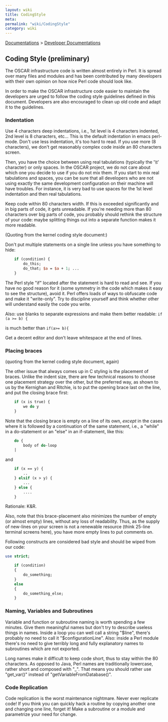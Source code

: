 ```yaml
---
layout: wiki
title: CodingStyle
meta: 
permalink: "wiki/CodingStyle"
category: wiki
---
```

<!-- Name: CodingStyle -->
<!-- Version: 8 -->
<!-- Author: valleegr -->

[Documentations](Document) > [Developer Documentations](DevelDocs)

## Coding Style (preliminary)

The OSCAR infrastructure code is written almost entirely in Perl. It is spread over many files and modules and has been contributed by many developers with their own opinion on how nice Perl code should look like.

In order to make the OSCAR infrastructure code easier to maintain the developers are urged to follow the coding style guidelines defined in this document. Developers are also encouraged to clean up old code and adapt it to the guidelines. 

### Indentation

Use 4 characters deep indentations, i.e., 1st level is 4 characters indented, 2nd level is 8 characters, etc... This is the default indentation in emacs perl-mode. Don't use less indentation, it's too hard to read. If you use more (8 characters), we don't get reasonably complex code inside an 80 characters screen.

Then, you have the choice between using real tabulations (typically the '\t' character) or only spaces. In the OSCAR project, we do not care about which one you decide to use if you do not mix them. If you start to mix real tabulations and spaces, you can be sure that all developers who are not using exactly the same development configuration on their machine will have troubles. For instance, it is very bad to use spaces for the 1st level indentation and then real tabulations.

Keep code within 80 characters width. If this is exceeded significantly and in big parts of code, it gets unreadable. If you're needing more than 80 characters over big parts of code, you probably should rethink the structure of your code: maybe splitting things out into a separate function makes it more readable.

(Quoting from the kernel coding style document:)

Don't put multiple statements on a single line unless you have
something to hide:

``` perl
    if (condition) { 
        do_this;
        do_that; $a = $a + 1; ...
    }
```

The Perl style "if" located after the statement is hard to read and see. If you have no good reason for it (some symmetry in the code which makes it easy to see the structure), avoid it.
Perl offers loads of ways to obfuscate code and make it "write-only". Try to discipline yourself and think whether other will understand easily the code you write.

Also: use blanks to separate expressions and make them better readable:
   `if (a >= b) {`

is much better than
   `if(a>= b){`

Get a decent editor and don't leave whitespace at the end of lines.


### Placing braces

(quoting from the kernel coding style document, again)

The other issue that always comes up in C styling is the placement of
braces.  Unlike the indent size, there are few technical reasons to
choose one placement strategy over the other, but the preferred way, as
shown to us by the Kernighan and Ritchie, is to put the opening
brace last on the line, and put the closing brace first:

``` perl
    if (x is true) {
        we do y
    }
```
Note that the closing brace is empty on a line of its own, _except_ in
the cases where it is followed by a continuation of the same statement,
i.e., a "while" in a do-statement or an "else" in an if-statement, like
this:

``` perl
    do {
        body of do-loop
    |
```
and

``` perl
    if (x == y) {
        ..
    } elsif (x > y) {
        ...
    } else {
        ....
    }
```
Rationale: K&R.

Also, note that this brace-placement also minimizes the number of empty
(or almost empty) lines, without any loss of readability.  Thus, as the
supply of new-lines on your screen is not a renewable resource (think
25-line terminal screens here), you have more empty lines to put
comments on.

Following constructs are considered bad style and should be wiped from our code:

```perl
use strict;

    if (condition)
    {
        do_something;
    }
    else
    {
        do_something_else;
    }
```

### Naming, Variables and Subroutines

Variable and function or subroutine naming is worth spending a few minutes. Give them meaningful names but don't try to describe useless things in names. Inside a loop you can well call a string "$line", there's probably no need to call it "$configurationLine". Also: inside a Perl module there's no need to give terribly long and fully explanatory names to subroutines which are not exported.

Long names make it difficult to keep code short, thus to stay within the 80 characters. As opposed to Java, Perl names are traditionally lowercase, rather short and composed with "_". That means you should rather use "get_var()" instead of "getVariableFromDatabase()".

### Code Replication

Code replication is the worst maintenance nightmare. Never ever replicate code! If you think you can quickly hack a routine by copying another one and changing one line, forget it! Make a subroutine or a module and parametrize your need for change.
